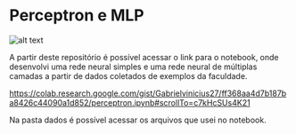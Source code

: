 # Perceptron e MLP

![alt text](https://images.unsplash.com/photo-1545987796-200677ee1011?ixid=MnwxMjA3fDB8MHxwaG90by1wYWdlfHx8fGVufDB8fHx8&ixlib=rb-1.2.1&auto=format&fit=crop&w=950&q=80)

A partir deste repositório é possível acessar o link para o notebook, onde desenvolvi uma rede neural simples e uma rede neural de múltiplas camadas a partir de dados coletados de exemplos da faculdade.

https://colab.research.google.com/gist/Gabrielvinicius27/ff368aa4d7b187ba8426c44090a1d852/perceptron.ipynb#scrollTo=c7kHcSUs4K21

Na pasta dados é possível acessar os arquivos que usei no notebook.
